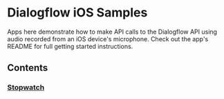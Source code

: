 # Dialogflow iOS Samples

Apps here demonstrate how to make API calls to the Dialogflow API using 
audio recorded from an iOS device's microphone. Check out the app's README 
for full getting started instructions.

## Contents

### [Stopwatch](stopwatch)

